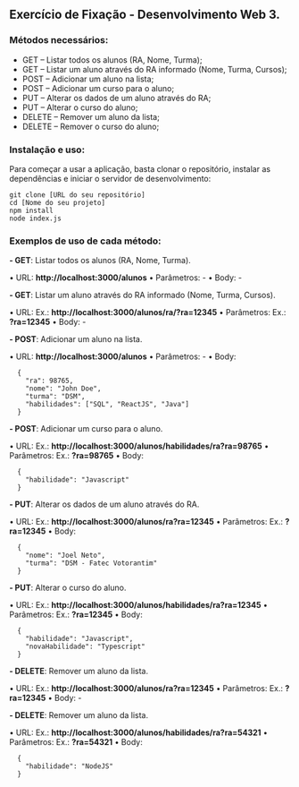 ## Exercício de Fixação - Desenvolvimento Web 3.

### Métodos necessários:

* GET – Listar todos os alunos (RA, Nome, Turma);
* GET – Listar um aluno através do RA informado (Nome, Turma, Cursos);
* POST – Adicionar um aluno na lista;
* POST – Adicionar um curso para o aluno;
* PUT – Alterar os dados de um aluno através do RA;
* PUT – Alterar o curso do aluno;
* DELETE – Remover um aluno da lista;
* DELETE – Remover o curso do aluno;

### Instalação e uso:

Para começar a usar a aplicação, basta clonar o repositório, instalar as dependências e iniciar o servidor de desenvolvimento:

```
git clone [URL do seu repositório]
cd [Nome do seu projeto]
npm install
node index.js
```

### Exemplos de uso de cada método:

**- GET**: Listar todos os alunos (RA, Nome, Turma).

• URL: **http://localhost:3000/alunos**
• Parâmetros: -
• Body: -

**- GET**: Listar um aluno através do RA informado (Nome, Turma, Cursos).

• URL: Ex.: **http://localhost:3000/alunos/ra/?ra=12345**
• Parâmetros: Ex.: **?ra=12345**
• Body: -

**- POST**: Adicionar um aluno na lista.

• URL: **http://localhost:3000/alunos**
• Parâmetros: -
• Body:

```
  {
    "ra": 98765,
    "nome": "John Doe",
    "turma": "DSM",
    "habilidades": ["SQL", "ReactJS", "Java"]
  }
```

**- POST**: Adicionar um curso para o aluno.

• URL: Ex.: **http://localhost:3000/alunos/habilidades/ra?ra=98765**
• Parâmetros: Ex.: **?ra=98765**
• Body:

```
  {
    "habilidade": "Javascript"
  }
```

**- PUT**: Alterar os dados de um aluno através do RA.

• URL: Ex.: **http://localhost:3000/alunos/ra?ra=12345**
• Parâmetros: Ex.: **?ra=12345**
• Body:

```
  {
    "nome": "Joel Neto",
    "turma": "DSM - Fatec Votorantim"
  }
```

**- PUT**: Alterar o curso do aluno.

• URL: Ex.: **http://localhost:3000/alunos/habilidades/ra?ra=12345**
• Parâmetros: Ex.: **?ra=12345**
• Body:

```
  {
    "habilidade": "Javascript",
    "novaHabilidade": "Typescript"
  }
```

**- DELETE**: Remover um aluno da lista.

• URL: Ex.: **http://localhost:3000/alunos/ra?ra=12345**
• Parâmetros: Ex.: **?ra=12345**
• Body: -

**- DELETE**: Remover um aluno da lista.

• URL: Ex.: **http://localhost:3000/alunos/habilidades/ra?ra=54321**
• Parâmetros: Ex.: **?ra=54321**
• Body:

```
  {
    "habilidade": "NodeJS"
  }
```
